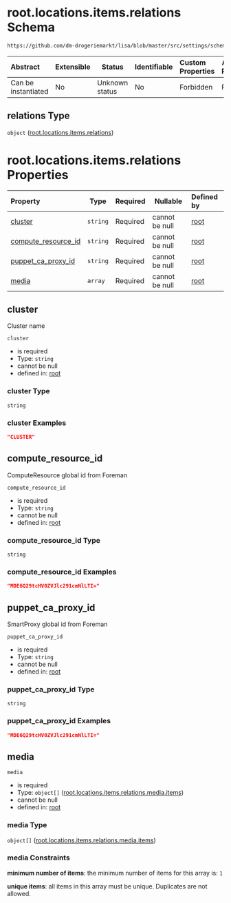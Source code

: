 # root.locations.items.relations Schema

```txt
https://github.com/dm-drogeriemarkt/lisa/blob/master/src/settings/schema.json#/properties/locations/items/properties/relations
```




| Abstract            | Extensible | Status         | Identifiable | Custom Properties | Additional Properties | Access Restrictions | Defined In                                                                               |
| :------------------ | ---------- | -------------- | ------------ | :---------------- | --------------------- | ------------------- | ---------------------------------------------------------------------------------------- |
| Can be instantiated | No         | Unknown status | No           | Forbidden         | Forbidden             | none                | [settings.schema.json\*](../../src/settings/settings.schema.json "open original schema") |

## relations Type

`object` ([root.locations.items.relations](settings-properties-rootlocations-rootlocationsitems-properties-rootlocationsitemsrelations.md))

# root.locations.items.relations Properties

| Property                                    | Type     | Required | Nullable       | Defined by                                                                                                                                                                                                                                                                                                 |
| :------------------------------------------ | -------- | -------- | -------------- | :--------------------------------------------------------------------------------------------------------------------------------------------------------------------------------------------------------------------------------------------------------------------------------------------------------- |
| [cluster](#cluster)                         | `string` | Required | cannot be null | [root](settings-properties-rootlocations-rootlocationsitems-properties-rootlocationsitemsrelations-properties-cluster.md "https&#x3A;//github.com/dm-drogeriemarkt/lisa/blob/master/src/settings/schema.json#/properties/locations/items/properties/relations/properties/cluster")                         |
| [compute_resource_id](#compute_resource_id) | `string` | Required | cannot be null | [root](settings-properties-rootlocations-rootlocationsitems-properties-rootlocationsitemsrelations-properties-compute_resource_id.md "https&#x3A;//github.com/dm-drogeriemarkt/lisa/blob/master/src/settings/schema.json#/properties/locations/items/properties/relations/properties/compute_resource_id") |
| [puppet_ca_proxy_id](#puppet_ca_proxy_id)   | `string` | Required | cannot be null | [root](settings-properties-rootlocations-rootlocationsitems-properties-rootlocationsitemsrelations-properties-puppet_ca_proxy_id.md "https&#x3A;//github.com/dm-drogeriemarkt/lisa/blob/master/src/settings/schema.json#/properties/locations/items/properties/relations/properties/puppet_ca_proxy_id")   |
| [media](#media)                             | `array`  | Required | cannot be null | [root](settings-properties-rootlocations-rootlocationsitems-properties-rootlocationsitemsrelations-properties-rootlocationsitemsrelationsmedia.md "https&#x3A;//github.com/dm-drogeriemarkt/lisa/blob/master/src/settings/schema.json#/properties/locations/items/properties/relations/properties/media")  |

## cluster

Cluster name


`cluster`

-   is required
-   Type: `string`
-   cannot be null
-   defined in: [root](settings-properties-rootlocations-rootlocationsitems-properties-rootlocationsitemsrelations-properties-cluster.md "https&#x3A;//github.com/dm-drogeriemarkt/lisa/blob/master/src/settings/schema.json#/properties/locations/items/properties/relations/properties/cluster")

### cluster Type

`string`

### cluster Examples

```json
"CLUSTER"
```

## compute_resource_id

ComputeResource global id from Foreman


`compute_resource_id`

-   is required
-   Type: `string`
-   cannot be null
-   defined in: [root](settings-properties-rootlocations-rootlocationsitems-properties-rootlocationsitemsrelations-properties-compute_resource_id.md "https&#x3A;//github.com/dm-drogeriemarkt/lisa/blob/master/src/settings/schema.json#/properties/locations/items/properties/relations/properties/compute_resource_id")

### compute_resource_id Type

`string`

### compute_resource_id Examples

```json
"MDE6Q29tcHV0ZVJlc291cmNlLTI="
```

## puppet_ca_proxy_id

SmartProxy global id from Foreman


`puppet_ca_proxy_id`

-   is required
-   Type: `string`
-   cannot be null
-   defined in: [root](settings-properties-rootlocations-rootlocationsitems-properties-rootlocationsitemsrelations-properties-puppet_ca_proxy_id.md "https&#x3A;//github.com/dm-drogeriemarkt/lisa/blob/master/src/settings/schema.json#/properties/locations/items/properties/relations/properties/puppet_ca_proxy_id")

### puppet_ca_proxy_id Type

`string`

### puppet_ca_proxy_id Examples

```json
"MDE6Q29tcHV0ZVJlc291cmNlLTI="
```

## media




`media`

-   is required
-   Type: `object[]` ([root.locations.items.relations.media.items](settings-properties-rootlocations-rootlocationsitems-properties-rootlocationsitemsrelations-properties-rootlocationsitemsrelationsmedia-rootlocationsitemsrelationsmediaitems.md))
-   cannot be null
-   defined in: [root](settings-properties-rootlocations-rootlocationsitems-properties-rootlocationsitemsrelations-properties-rootlocationsitemsrelationsmedia.md "https&#x3A;//github.com/dm-drogeriemarkt/lisa/blob/master/src/settings/schema.json#/properties/locations/items/properties/relations/properties/media")

### media Type

`object[]` ([root.locations.items.relations.media.items](settings-properties-rootlocations-rootlocationsitems-properties-rootlocationsitemsrelations-properties-rootlocationsitemsrelationsmedia-rootlocationsitemsrelationsmediaitems.md))

### media Constraints

**minimum number of items**: the minimum number of items for this array is: `1`

**unique items**: all items in this array must be unique. Duplicates are not allowed.
